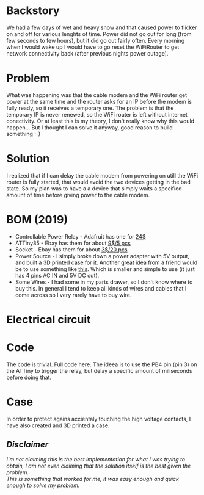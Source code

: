 # Backstory
We had a few days of wet and heavy snow and that caused power to flicker on and off for various lenghts of time.
Power did not go out for long (from few seconds to few hours), but it did go out fairly often.
Every morning when I would wake up I would have to go reset the WiFiRouter to get network connectivity back (after previous nights power outage).

# Problem
What was happening was that the cable modem and the WiFi router get power at the same time and the router asks for an IP before the modem is fully ready, so it receives a temporary one.
The problem is that the temporary IP is never renewed, so the WiFi router is left without internet conectivity.
Or at least this is my theory, I don't really know why this would happen... But I thought I can solve it anyway, good reason to build something :-)

# Solution
I realized that if I can delay the cable modem from powering on utill the WiFi router is fully started, that would avoid the two devices getting in the bad state.
So my plan was to have a a device that simply waits a specified amount of time before giving power to the cable modem.

# BOM (2019)
* Controllable Power Relay - Adafruit has one for [24$](https://www.adafruit.com/product/2935)
* ATTiny85 - Ebay has them for about [9$/5 pcs](https://www.ebay.com/itm/5-PCS-ATTINY85-20PU-ATTINY85-MCU-8BIT-8KB-MICROCONTROLLER-SHIPPED-FROM-USA/282315166074?ssPageName=STRK%3AMEBIDX%3AIT&_trksid=p2057872.m2749.l2649)
* Socket - Ebay has them for about [3$/20 pcs](https://www.ebay.com/itm/20Pcs-8Pin-Dip-20-Ic-Socket-Double-In-Line-Integrated-Circuit-Solder-Type/163040422083?ssPageName=STRK%3AMEBIDX%3AIT&_trksid=p2057872.m2749.l2649)
* Power Source - I simply broke down a power adapter with 5V output, and built a 3D printed case for it.
  Another great idea from a friend would be to use something like [this](). Which is smaller and simple to use (it just has 4 pins AC IN and 5V DC out).
* Some Wires - I had some in my parts drawer, so I don't know where to buy this. In general I tend to keep all kinds of wires and cables that I come across so I very rarely have to buy wire.

# Electrical circuit

# Code
The code is trivial. Full code here.
The ideea is to use the PB4 pin (pin 3) on the ATTiny to trigger the relay, but delay a specific amount of miliseconds before doing that.

# Case
In order to protect agains accientaly touching the high voltage contacts, I have also created and 3D printed a case.


## _Disclaimer_
_I'm not claiming this is the best implementation for what I was trying to obtain, I am not even claiming that the solution itself is the best given the problem.  
This is something that worked for me, it was easy enough and quick enough to solve my problem._
